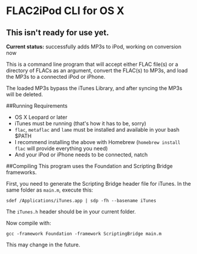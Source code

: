 # FLAC2iPod CLI for OS X

## This isn't ready for use yet.

**Current status:** successfully adds MP3s to iPod, working on conversion now

This is a command line program that will accept either FLAC file(s) or a 
directory of FLACs as an argument, convert the FLAC(s) to MP3s, and load
the MP3s to a connected iPod or iPhone.

The loaded MP3s bypass the iTunes Library, and after syncing the MP3s
will be deleted.

##Running Requirements
- OS X Leopard or later
- iTunes must be running (that's how it has to be, sorry)
- `flac`, `metaflac` and `lame` must be installed and available in your bash $PATH
 - I recommend installing the above with Homebrew (`homebrew install flac` will provide everything you need)
- And your iPod or iPhone needs to be connected, natch

##Compiling
This program uses the Foundation and Scripting Bridge frameworks.

First, you need to generate the Scripting Bridge header file for iTunes.  In the same
folder as `main.m`, execute this:

`sdef /Applications/iTunes.app | sdp -fh --basename iTunes`

The `iTunes.h` header should be in your current folder.

Now compile with:

`gcc -framework Foundation -framework ScriptingBridge main.m`

This may change in the future.
